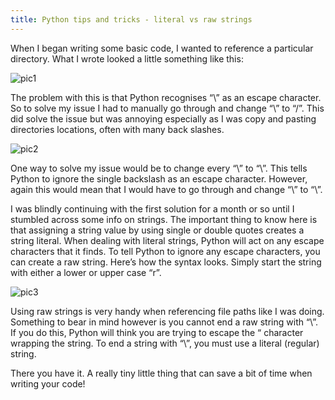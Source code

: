 ```yaml
---
title: Python tips and tricks - literal vs raw strings
---
```

When I began writing some basic code, I wanted to reference a particular directory. What I wrote looked a little something like this:

![pic1](/blog/img/pic1.png "string with escape characters")

The problem with this is that Python recognises “\” as an escape character. So to solve my issue I had to manually go through and change “\” to “/”. This did solve the issue but was annoying especially as I was copy and pasting directories locations, often with many back slashes.

![pic2](/blog/img/pic2.png "edited literal string")

One way to solve my issue would be to change every “\” to “\\”. This tells Python to ignore the single backslash as an escape character. However, again this would mean that I would have to go through and change “\” to “\\”.

I was blindly continuing with the first solution for a month or so until I stumbled across some info on strings. The important thing to know here is that assigning a string value by using single or double quotes creates a string literal. When dealing with literal strings, Python will act on any escape characters that it finds. To tell Python to ignore any escape characters, you can create a raw string. Here’s how the syntax looks. Simply start the string with either a lower or upper case “r”.

![pic3](/blog/img/pic3.png "literal and raw strings")

Using raw strings is very handy when referencing file paths like I was doing. Something to bear in mind however is you cannot end a raw string with “\”. If you do this, Python will think you are trying to escape the “ character wrapping the string. To end a string with “\”, you must use a literal (regular) string. 

There you have it. A really tiny little thing that can save a bit of time when writing your code!


